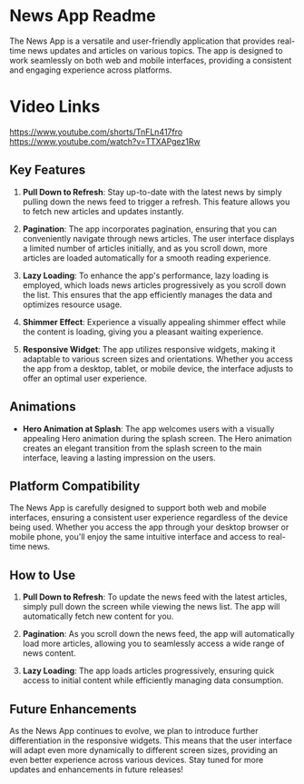 # News App Readme

The News App is a versatile and user-friendly application that provides real-time news updates and articles on various topics. The app is designed to work seamlessly on both web and mobile interfaces, providing a consistent and engaging experience across platforms.

# Video Links
https://www.youtube.com/shorts/TnFLn417fro
https://www.youtube.com/watch?v=TTXAPgez1Rw

## Key Features

1. **Pull Down to Refresh**: Stay up-to-date with the latest news by simply pulling down the news feed to trigger a refresh. This feature allows you to fetch new articles and updates instantly.

2. **Pagination**: The app incorporates pagination, ensuring that you can conveniently navigate through news articles. The user interface displays a limited number of articles initially, and as you scroll down, more articles are loaded automatically for a smooth reading experience.

3. **Lazy Loading**: To enhance the app's performance, lazy loading is employed, which loads news articles progressively as you scroll down the list. This ensures that the app efficiently manages the data and optimizes resource usage.

4. **Shimmer Effect**: Experience a visually appealing shimmer effect while the content is loading, giving you a pleasant waiting experience.

5. **Responsive Widget**: The app utilizes responsive widgets, making it adaptable to various screen sizes and orientations. Whether you access the app from a desktop, tablet, or mobile device, the interface adjusts to offer an optimal user experience.

## Animations

- **Hero Animation at Splash**: The app welcomes users with a visually appealing Hero animation during the splash screen. The Hero animation creates an elegant transition from the splash screen to the main interface, leaving a lasting impression on the users.

## Platform Compatibility

The News App is carefully designed to support both web and mobile interfaces, ensuring a consistent user experience regardless of the device being used. Whether you access the app through your desktop browser or mobile phone, you'll enjoy the same intuitive interface and access to real-time news.

## How to Use

1. **Pull Down to Refresh**: To update the news feed with the latest articles, simply pull down the screen while viewing the news list. The app will automatically fetch new content for you.

2. **Pagination**: As you scroll down the news feed, the app will automatically load more articles, allowing you to seamlessly access a wide range of news content.

3. **Lazy Loading**: The app loads articles progressively, ensuring quick access to initial content while efficiently managing data consumption.

## Future Enhancements

As the News App continues to evolve, we plan to introduce further differentiation in the responsive widgets. This means that the user interface will adapt even more dynamically to different screen sizes, providing an even better experience across various devices. Stay tuned for more updates and enhancements in future releases!
